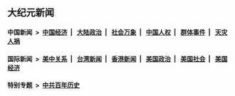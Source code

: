 ## 大纪元新闻

#### 中国新闻 &nbsp;>&nbsp; [中国经济](indexes/ncid283/README.md?01270445) &nbsp;| &nbsp; [大陆政治](indexes/ncid277/README.md?01270445) &nbsp;| &nbsp; [社会万象](indexes/ncid282/README.md?01270445) &nbsp;| &nbsp; [中国人权](indexes/ncid278/README.md?01270445) &nbsp;| &nbsp; [群体事件](indexes/ncid279/README.md?01270445) &nbsp;| &nbsp; [天灾人祸](indexes/ncid280/README.md?01270445)

#### 国际新闻 &nbsp;>&nbsp; [美中关系](indexes/nf1412576/README.md?01270445) &nbsp;| &nbsp; [台湾新闻](indexes/ncid1349361/README.md?01270445) &nbsp;| &nbsp; [香港新闻](indexes/ncid1349362/README.md?01270445) &nbsp;| &nbsp; [美国政治](indexes/ncid1078159/README.md?01270445) &nbsp;| &nbsp; [美国社会](indexes/ncid1078160/README.md?01270445) &nbsp;| &nbsp; [美国经济](indexes/ncid1078158/README.md?01270445)

#### 特别专题 &nbsp;>&nbsp; [中共百年历史](https://github.com/epoch-news/epoch-special/blob/master/README.md?01270445)  
